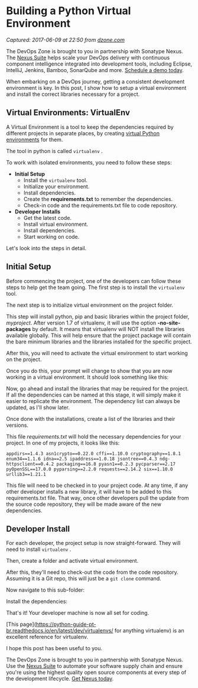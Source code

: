 # Building a Python Virtual Environment

_Captured: 2017-06-09 at 22:50 from [dzone.com](https://dzone.com/articles/building-a-python-virtual-environment?edition=304154&utm_source=Daily%20Digest&utm_medium=email&utm_campaign=dd%202017-06-09)_

The DevOps Zone is brought to you in partnership with Sonatype Nexus. The [Nexus Suite](https://dzone.com/go?i=146021&u=https%3A%2F%2Fwww.sonatype.com%2Fnexus-lifecycle%3Futm_source%3DDZONE%2520-%2520Nexus%2520Lifecycle%2520-%2520September%25202016%26utm_medium%3DDZONE%2520-%2520Nexus%2520Lifecycle%2520-%2520September%25202016%26utm_campaign%3DDZONE%2520-%2520Nexus%2520Lifecycle%2520-%2520September%25202016) helps scale your DevOps delivery with continuous component intelligence integrated into development tools, including Eclipse, IntelliJ, Jenkins, Bamboo, SonarQube and more. [Schedule a demo today](https://dzone.com/go?i=146021&u=https%3A%2F%2Fwww.sonatype.com%2Fnexus-lifecycle%3Futm_source%3DDZONE%2520-%2520Nexus%2520Lifecycle%2520-%2520September%25202016%26utm_medium%3DDZONE%2520-%2520Nexus%2520Lifecycle%2520-%2520September%25202016%26utm_campaign%3DDZONE%2520-%2520Nexus%2520Lifecycle%2520-%2520September%25202016).

When embarking on a DevOps journey, getting a consistent development environment is key. In this post, I show how to setup a virtual environment and install the correct libraries necessary for a project.

## Virtual Environments: VirtualEnv

A Virtual Environment is a tool to keep the dependencies required by different projects in separate places, by creating [virtual Python environments](https://python-guide-pt-br.readthedocs.io/en/latest/dev/virtualenvs/) for them.

The tool in python is called `virtualenv` .

To work with isolated environments, you need to follow these steps:

  * **Initial Setup**
    * Install the `virtualenv` tool.
    * Initialize your environment.
    * Install dependencies.
    * Create the **requirements.txt** to remember the dependencies.
    * Check-in code and the requirements.txt file to code repository.
  * **Developer Installs**
    * Get the latest code.
    * Install virtual environment.
    * Install dependencies.
    * Start working on code.

Let's look into the steps in detail.

## Initial Setup

Before commencing the project, one of the developers can follow these steps to help get the team going. The first step is to install the `virtualenv` tool.

The next step is to initialize virtual environment on the project folder.

This step will install python, pip and basic libraries within the project folder, _myproject_. After version 1.7 of virtualenv, it will use the option **-no-site-packages** by default. It means that virtualenv will NOT install the libraries available globally. This will help ensure that the project package will contain the bare minimum libraries and the libraries installed for the specific project.

After this, you will need to activate the virtual environment to start working on the project.

Once you do this, your prompt will change to show that you are now working in a virtual environment. It should look something like this:

Now, go ahead and install the libraries that may be required for the project. If all the dependencies can be named at this stage, it will simply make it easier to replicate the environment. The dependency list can always be updated, as I'll show later.

Once done with the installations, create a list of the libraries and their versions.

This file _requirements.txt_ will hold the necessary dependencies for your project. In one of my projects, it looks like this:
    
    
    appdirs==1.4.3 asn1crypto==0.22.0 cffi==1.10.0 cryptography==1.8.1 enum34==1.1.6 idna==2.5 ipaddress==1.0.18 jsontree==0.4.3 ndg-httpsclient==0.4.2 packaging==16.8 pyasn1==0.2.3 pycparser==2.17 pyOpenSSL==17.0.0 pyparsing==2.2.0 requests==2.14.2 six==1.10.0 urllib3==1.21.1

This file will need to be checked in to your project code. At any time, if any other developer installs a new library, it will have to be added to this requirements.txt file. That way, once other developers pull the update from the source code repository, they will be made aware of the new dependencies.

## Developer Install

For each developer, the project setup is now straight-forward. They will need to install `virtualenv` .

Then, create a folder and activate virtual environment.

After this, they'll need to check-out the code from the code repository. Assuming it is a Git repo, this will just be a `git clone` command.

Now navigate to this sub-folder:

Install the dependencies:

That's it! Your developer machine is now all set for coding.

[This page](https://python-guide-pt-br.readthedocs.io/en/latest/dev/virtualenvs/ for anything virtualenv) is an excellent reference for virtualenv.

I hope this post has been useful to you.

The DevOps Zone is brought to you in partnership with Sonatype Nexus. Use the [Nexus Suite](https://dzone.com/go?i=146022&u=https%3A%2F%2Fwww.sonatype.com%2Fget-nexus-sonatype%3Futm_source%3DDZONE%2520-%2520Get%2520Nexus%2520-%2520September%25202016%26utm_medium%3DDZONE%2520-%2520Get%2520Nexus%2520-%2520September%25202016%26utm_campaign%3DDZONE%2520-%2520Get%2520Nexus%2520-%2520September%25202016) to automate your software supply chain and ensure you're using the highest quality open source components at every step of the development lifecycle. [Get Nexus today](https://dzone.com/go?i=146022&u=https%3A%2F%2Fwww.sonatype.com%2Fget-nexus-sonatype%3Futm_source%3DDZONE%2520-%2520Get%2520Nexus%2520-%2520September%25202016%26utm_medium%3DDZONE%2520-%2520Get%2520Nexus%2520-%2520September%25202016%26utm_campaign%3DDZONE%2520-%2520Get%2520Nexus%2520-%2520September%25202016).
